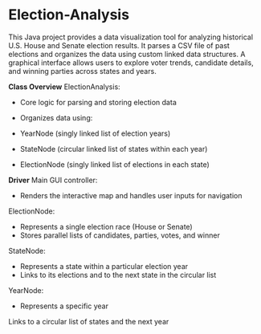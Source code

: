 # Election-Analysis
This Java project provides a data visualization tool for analyzing historical U.S. House and Senate election results. It parses a CSV file of past elections and organizes the data using custom linked data structures. A graphical interface allows users to explore voter trends, candidate details, and winning parties across states and years.


**Class Overview**
ElectionAnalysis:
* Core logic for parsing and storing election data
* Organizes data using:

* YearNode (singly linked list of election years)

* StateNode (circular linked list of states within each year)

* ElectionNode (singly linked list of elections in each state)

**Driver**
Main GUI controller:
* Renders the interactive map and handles user inputs for navigation

ElectionNode: 
* Represents a single election race (House or Senate)
* Stores parallel lists of candidates, parties, votes, and winner

StateNode:
* Represents a state within a particular election year
* Links to its elections and to the next state in the circular list

YearNode:
* Represents a specific year

Links to a circular list of states and the next year
